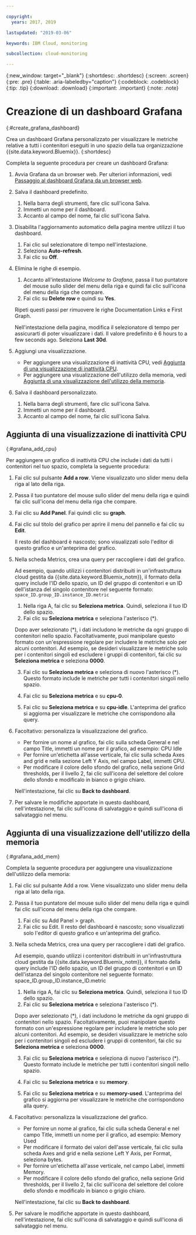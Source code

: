 ```yaml
---

copyright:
  years: 2017, 2019

lastupdated: "2019-03-06"

keywords: IBM Cloud, monitoring

subcollection: cloud-monitoring

---
```


{:new_window: target="_blank"}
{:shortdesc: .shortdesc}
{:screen: .screen}
{:pre: .pre}
{:table: .aria-labeledby="caption"}
{:codeblock: .codeblock}
{:tip: .tip}
{:download: .download}
{:important: .important}
{:note: .note}


# Creazione di un dashboard Grafana
{:#create_grafana_dashboard}

Crea un dashboard Grafana personalizzato per visualizzare le metriche relative a tutti i contenitori eseguiti in uno spazio della tua organizzazione {{site.data.keyword.Bluemix}}.
{:shortdesc}

Completa la seguente procedura per creare un dashboard Grafana:

1. Avvia Grafana da un browser web. Per ulteriori informazioni, vedi [Passaggio al dashboard Grafana da un browser web](/docs/services/cloud-monitoring/grafana/navigating_grafana.html#launch_grafana_from_browser).

2. Salva il dashboard predefinito.

    1. Nella barra degli strumenti, fare clic sull'icona Salva.
    2. Immetti un nome per il dashboard.
    3. Accanto al campo del nome, fai clic sull'icona Salva.
   
3. Disabilita l'aggiornamento automatico della pagina mentre utilizzi il tuo dashboard. 

    1. Fai clic sul selezionatore di tempo nell'intestazione.
    2. Seleziona **Auto-refresh**.
    3. Fai clic su **Off**.
 
 5. Elimina le righe di esempio.
 
     1. Accanto all'intestazione *Welcome to Grafana*, passa il tuo puntatore del mouse sullo slider del menu della riga e quindi fai clic sull'icona del menu della riga che compare.
     2. Fai clic su **Delete row** e quindi su **Yes**.
     
     Ripeti questi passi per rimuovere le righe Documentation Links e First Graph. 
     
     Nell'intestazione della pagina, modifica il selezionatore di tempo per assicurarti di poter visualizzare i dati. Il valore predefinito è 6 hours to a few seconds ago. Seleziona **Last 30d**.
     
6. Aggiungi una visualizzazione.

    * Per aggiungere una visualizzazione di inattività CPU, vedi [Aggiunta di una visualizzazione di inattività CPU](/docs/services/cloud-monitoring/grafana/create_grafana_dashboard.html#grafana_add_cpu).
    * Per aggiungere una visualizzazione dell'utilizzo della memoria, vedi [Aggiunta di una visualizzazione dell'utilizzo della memoria](/docs/services/cloud-monitoring/grafana/create_grafana_dashboard.html#grafana_add_mem).
        
7. Salva il dashboard personalizzato.

    1. Nella barra degli strumenti, fare clic sull'icona Salva.
    2. Immetti un nome per il dashboard.
    3. Accanto al campo del nome, fai clic sull'icona Salva.
    

## Aggiunta di una visualizzazione di inattività CPU
{:#grafana_add_cpu}

Per aggiungere un grafico di inattività CPU che include i dati da tutti i contenitori nel tuo spazio, completa la seguente procedura:

1. Fai clic sul pulsante **Add a row**. Viene visualizzato uno slider menu della riga al lato della riga.
    
2. Passa il tuo puntatore del mouse sullo slider del menu della riga e quindi fai clic sull'icona del menu della riga che compare.

3. Fai clic su **Add Panel**. Fai quindi clic su **graph**.

4. Fai clic sul titolo del grafico per aprire il menu del pannello e fai clic su **Edit**. 

    Il resto del dashboard è nascosto; sono visualizzati solo l'editor di questo grafico e un'anteprima del grafico.
    
5. Nella scheda Metrics, crea una query per raccogliere i dati del grafico. 

    Ad esempio, quando utilizzi i contenitori distribuiti in un'infrastruttura cloud gestita da {{site.data.keyword.Bluemix_notm}}, il formato della query include l'ID dello spazio, un ID del gruppo di contenitori e un ID dell'istanza del singolo contenitore nel seguente formato: `space_ID.group_ID.instance_ID.metric`
        
    1. Nella riga A, fai clic su **Seleziona metrica**. Quindi, seleziona il tuo ID dello spazio.
    2. Fai clic su **Seleziona metrica** e seleziona l'asterisco (\*).
    
    Dopo aver selezionato (\*), i dati includono le metriche da ogni gruppo di contenitori nello spazio. Facoltativamente, puoi manipolare questo formato con un'espressione regolare per includere le metriche solo per alcuni contenitori. Ad esempio, se desideri visualizzare le metriche solo per i contenitori singoli ed escludere i gruppi di contenitori, fai clic su **Seleziona metrica** e seleziona **0000**.
        
    3. Fai clic su **Seleziona metrica** e seleziona di nuovo l'asterisco (\*). Questo formato include le metriche per tutti i contenitori singoli nello spazio.
        
    4. Fai clic su **Seleziona metrica** e su **cpu-0**.
        
    5. Fai clic su **Seleziona metrica** e su **cpu-idle**. L'anteprima del grafico si aggiorna per visualizzare le metriche che corrispondono alla query.
    
6. Facoltativo: personalizza la visualizzazione del grafico.
    
    * Per fornire un nome al grafico, fai clic sulla scheda General e nel campo Title, immetti un nome per il grafico, ad esempio: CPU Idle
    * Per fornire un'etichetta all'asse verticale, fai clic sulla scheda Axes and grid e nella sezione Left Y Axis, nel campo Label, immetti CPU.
    * Per modificare il colore dello sfondo del grafico, nella sezione Grid thresholds, per il livello 2, fai clic sull'icona del selettore del colore dello sfondo e modificalo in bianco o grigio chiaro.
    
    Nell'intestazione, fai clic su **Back to dashboard**.
    
7. Per salvare le modifiche apportate in questo dashboard, nell'intestazione, fai clic sull'icona di salvataggio e quindi sull'icona di salvataggio nel menu.


## Aggiunta di una visualizzazione dell'utilizzo della memoria
{:#grafana_add_mem}

Completa la seguente procedura per aggiungere una visualizzazione dell'utilizzo della memoria:

1. Fai clic sul pulsante Add a row. Viene visualizzato uno slider menu della riga al lato della riga.
   
2. Passa il tuo puntatore del mouse sullo slider del menu della riga e quindi fai clic sull'icona del menu della riga che compare.

    1. Fai clic su Add Panel > graph.
    2. Fai clic su Edit. Il resto del dashboard è nascosto; sono visualizzati solo l'editor di questo grafico e un'anteprima del grafico.
    
3. Nella scheda Metrics, crea una query per raccogliere i dati del grafico. 

    Ad esempio, quando utilizzi i contenitori distribuiti in un'infrastruttura cloud gestita da {{site.data.keyword.Bluemix_notm}}, il formato della query include l'ID dello spazio, un ID del gruppo di contenitori e un ID dell'istanza del singolo contenitore nel seguente formato: space_ID.group_ID.instance_ID.metric
        
    1. Nella riga A, fai clic su **Seleziona metrica**. Quindi, seleziona il tuo ID dello spazio.
    2. Fai clic su **Seleziona metrica** e seleziona l'asterisco (\*).
    
    Dopo aver selezionato (\*), i dati includono le metriche da ogni gruppo di contenitori nello spazio. Facoltativamente, puoi manipolare questo formato con un'espressione regolare per includere le metriche solo per alcuni contenitori. Ad esempio, se desideri visualizzare le metriche solo per i contenitori singoli ed escludere i gruppi di contenitori, fai clic su **Seleziona metrica** e seleziona **0000**.
    
    3. Fai clic su **Seleziona metrica** e seleziona di nuovo l'asterisco (\*). Questo formato include le metriche per tutti i contenitori singoli nello spazio.
        
    4. Fai clic su **Seleziona metrica** e su **memory**.
        
    5. Fai clic su **Seleziona metrica** e su **memory-used**. L'anteprima del grafico si aggiorna per visualizzare le metriche che corrispondono alla query.
    
6. Facoltativo: personalizza la visualizzazione del grafico.
    
    * Per fornire un nome al grafico, fai clic sulla scheda General e nel campo Title, immetti un nome per il grafico, ad esempio: Memory Used
    *  Per modificare il formato dei valori dell'asse verticale, fai clic sulla scheda Axes and grid e nella sezione Left Y Axis, per Format, seleziona bytes.
    * Per fornire un'etichetta all'asse verticale, nel campo Label, immetti Memory.
    * Per modificare il colore dello sfondo del grafico, nella sezione Grid thresholds, per il livello 2, fai clic sull'icona del selettore del colore dello sfondo e modificalo in bianco o grigio chiaro.
    
    Nell'intestazione, fai clic su **Back to dashboard**.

7. Per salvare le modifiche apportate in questo dashboard, nell'intestazione, fai clic sull'icona di salvataggio e quindi sull'icona di salvataggio nel menu.

